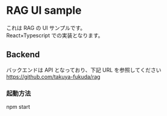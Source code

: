 # RAG UI sample

これは RAG の UI サンプルです。  
React×Typescript での実装となります。

## Backend

バックエンドは API となっており、下記 URL を参照してください  
https://github.com/takuya-fukuda/rag

### 起動方法

npm start
